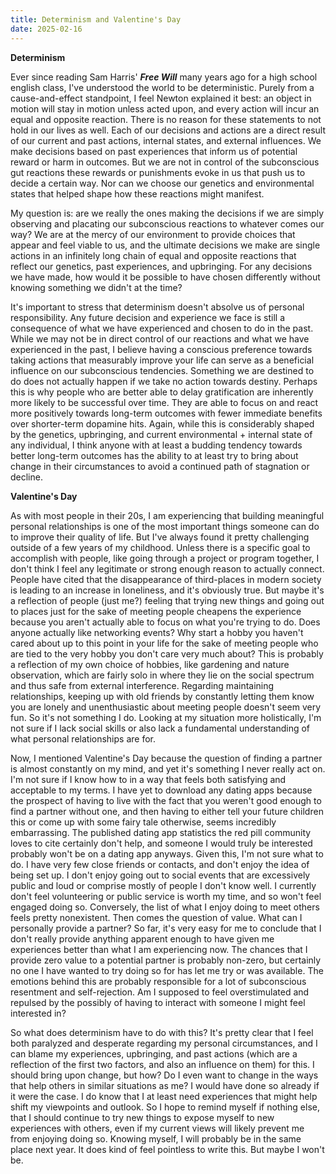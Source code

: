 ```yaml
---
title: Determinism and Valentine's Day
date: 2025-02-16
---
```


**Determinism**

Ever since reading Sam Harris' _**Free Will**_ many years ago for a high school english class, I've understood the world to be deterministic. Purely from a cause-and-effect standpoint, I feel Newton explained it best: an object in motion will stay in motion unless acted upon, and every action will incur an equal and opposite reaction. There is no reason for these statements to not hold in our lives as well. Each of our decisions and actions are a direct result of our current and past actions, internal states, and external influences. We make decisions based on past experiences that inform us of potential reward or harm in outcomes. But we are not in control of the subconscious gut reactions these rewards or punishments evoke in us that push us to decide a certain way. Nor can we choose our genetics and environmental states that helped shape how these reactions might manifest. 


My question is: are we really the ones making the decisions if we are simply observing and placating our subconscious reactions to whatever comes our way? We are at the mercy of our environment to provide choices that appear and feel viable to us, and the ultimate decisions we make are single actions in an infinitely long chain of equal and opposite reactions that reflect our genetics, past experiences, and upbringing. For any decisions we have made, how would it be possible to have chosen differently without knowing something we didn't at the time?


It's important to stress that determinism doesn't absolve us of personal responsibility. Any future decision and experience we face is still a consequence of what we have experienced and chosen to do in the past. While we may not be in direct control of our reactions and what we have experienced in the past, I believe having a conscious preference towards taking actions that measurably improve your life can serve as a beneficial influence on our subconscious tendencies. Something we are destined to do does not actually happen if we take no action towards destiny. Perhaps this is why people who are better able to delay gratification are inherently more likely to be successful over time. They are able to focus on and react more positively towards long-term outcomes with fewer immediate benefits over shorter-term dopamine hits. Again, while this is considerably shaped by the genetics, upbringing, and current environmental + internal state of any individual, I think anyone with at least a budding tendency towards better long-term outcomes has the ability to at least try to bring about change in their circumstances to avoid a continued path of stagnation or decline.


**Valentine's Day**

As with most people in their 20s, I am experiencing that building meaningful personal relationships is one of the most important things someone can do to improve their quality of life. But I've always found it pretty challenging outside of a few years of my childhood. Unless there is a specific goal to accomplish with people, like going through a project or program together, I don't think I feel any legitimate or strong enough reason to actually connect. People have cited that the disappearance of third-places in modern society is leading to an increase in loneliness, and it's obviously true. But maybe it's a reflection of people (just me?) feeling that trying new things and going out to places just for the sake of meeting people cheapens the experience because you aren't actually able to focus on what you're trying to do. Does anyone actually like networking events? Why start a hobby you haven't cared about up to this point in your life for the sake of meeting people who are tied to the very hobby you don't care very much about? This is probably a reflection of my own choice of hobbies, like gardening and nature observation, which are fairly solo in where they lie on the social spectrum and thus safe from external interference. Regarding maintaining relationships, keeping up with old friends by constantly letting them know you are lonely and unenthusiastic about meeting people doesn't seem very fun. So it's not something I do. Looking at my situation more holistically, I'm not sure if I lack social skills or also lack a fundamental understanding of what personal relationships are for.


Now, I mentioned Valentine's Day because the question of finding a partner is almost constantly on my mind, and yet it's something I never really act on. I'm not sure if I know how to in a way that feels both satisfying and acceptable to my terms. I have yet to download any dating apps because the prospect of having to live with the fact that you weren't good enough to find a partner without one, and then having to either tell your future children this or come up with some fairy tale otherwise, seems incredibly embarrassing. The published dating app statistics the red pill community loves to cite certainly don't help, and someone I would truly be interested probably won't be on a dating app anyways. Given this, I'm not sure what to do. I have very few close friends or contacts, and don't enjoy the idea of being set up. I don't enjoy going out to social events that are excessively public and loud or comprise mostly of people I don't know well. I currently don't feel volunteering or public service is worth my time, and so won't feel engaged doing so. Conversely, the list of what I enjoy doing to meet others feels pretty nonexistent. Then comes the question of value. What can I personally provide a partner? So far, it's very easy for me to conclude that I don't really provide anything apparent enough to have given me experiences better than what I am experiencing now. The chances that I provide zero value to a potential partner is probably non-zero, but certainly no one I have wanted to try doing so for has let me try or was available. The emotions behind this are probably responsible for a lot of subconscious resentment and self-rejection. Am I supposed to feel overstimulated and repulsed by the possibly of having to interact with someone I might feel interested in?


So what does determinism have to do with this? It's pretty clear that I feel both paralyzed and desperate regarding my personal circumstances, and I can blame my experiences, upbringing, and past actions (which are a reflection of the first two factors, and also an influence on them) for this. I should bring upon change, but how? Do I even want to change in the ways that help others in similar situations as me? I would have done so already if it were the case. I do know that I at least need experiences that might help shift my viewpoints and outlook. So I hope to remind myself if nothing else, that I should continue to try new things to expose myself to new experiences with others, even if my current views will likely prevent me from enjoying doing so. Knowing myself, I will probably be in the same place next year. It does kind of feel pointless to write this. But maybe I won't be. 

